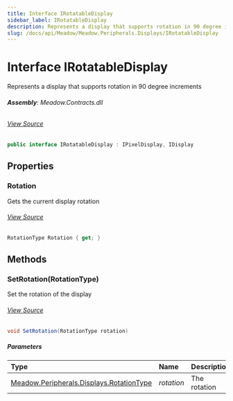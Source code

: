 ```yaml
---
title: Interface IRotatableDisplay
sidebar_label: IRotatableDisplay
description: Represents a display that supports rotation in 90 degree increments
slug: /docs/api/Meadow/Meadow.Peripherals.Displays/IRotatableDisplay
---
```

# Interface IRotatableDisplay
Represents a display that supports rotation in 90 degree increments

###### **Assembly**: Meadow.Contracts.dll
###### [View Source](https://github.com/WildernessLabs/Meadow.Contracts.git/blob/develop/Source/Meadow.Contracts/Peripherals/Displays/IRotatableDisplay.cs#L6)
```csharp title="Declaration"
public interface IRotatableDisplay : IPixelDisplay, IDisplay
```
## Properties
### Rotation
Gets the current display rotation
###### [View Source](https://github.com/WildernessLabs/Meadow.Contracts.git/blob/develop/Source/Meadow.Contracts/Peripherals/Displays/IRotatableDisplay.cs#L17)
```csharp title="Declaration"
RotationType Rotation { get; }
```
## Methods
### SetRotation(RotationType)
Set the rotation of the display
###### [View Source](https://github.com/WildernessLabs/Meadow.Contracts.git/blob/develop/Source/Meadow.Contracts/Peripherals/Displays/IRotatableDisplay.cs#L12)
```csharp title="Declaration"
void SetRotation(RotationType rotation)
```

##### Parameters

| Type | Name | Description |
|:--- |:--- |:--- |
| [Meadow.Peripherals.Displays.RotationType](../Meadow.Peripherals.Displays/RotationType) | *rotation* | The rotation |

